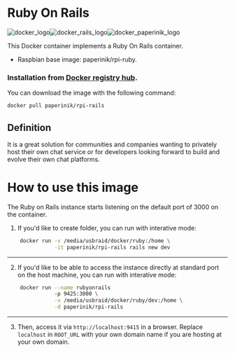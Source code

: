 # Ruby On Rails

![docker_logo](https://raw.githubusercontent.com/brunocantisano/rpi-rails/master/files/docker.png)![docker_rails_logo](https://raw.githubusercontent.com/brunocantisano/rpi-rails/master/files/logo-rails.png)![docker_paperinik_logo](https://raw.githubusercontent.com/brunocantisano/rpi-rails/master/files/docker_paperinik_120x120.png)

This Docker container implements a Ruby On Rails container.

 * Raspbian base image: paperinik/rpi-ruby.
 
### Installation from [Docker registry hub](https://registry.hub.docker.com/u/paperinik/rpi-rails/).

You can download the image with the following command:

```bash
docker pull paperinik/rpi-rails
```

Definition
----

It is a great solution for communities and companies wanting to privately host their own chat service or for developers looking forward to build and evolve their own chat platforms.

# How to use this image

The Ruby on Rails instance starts listening on the default port of 3000 on the container.

1) If you'd like to create folder, you can run with interative mode:
```bash
    docker run -v /media/usbraid/docker/ruby:/home \
               -it paperinik/rpi-rails rails new dev
```
----

2) If you'd like to be able to access the instance directly at standard port on the host machine, you can run with interative mode:
```bash
    docker run --name rubyonrails 
               -p 9425:3000 \
               -v /media/usbraid/docker/ruby/dev:/home \
               -d paperinik/rpi-rails 
```
----

3) Then, access it via `http://localhost:9415` in a browser.  Replace `localhost` in `ROOT_URL` with your own domain name if you are hosting at your own domain.
